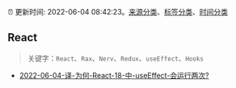 :alarm_clock: 更新时间: 2022-06-04 08:42:23。[来源分类](../README.md)、[标签分类](../TAGS.md)、[时间分类](../TIMELINE.md)

## React


> 关键字：`React`、`Rax`、`Nerv`、`Redux`、`useEffect`、`Hooks`



- [2022-06-04-译-为何-React-18-中-useEffect-会运行两次?](https://toutiao.io/k/72m4uc2) 